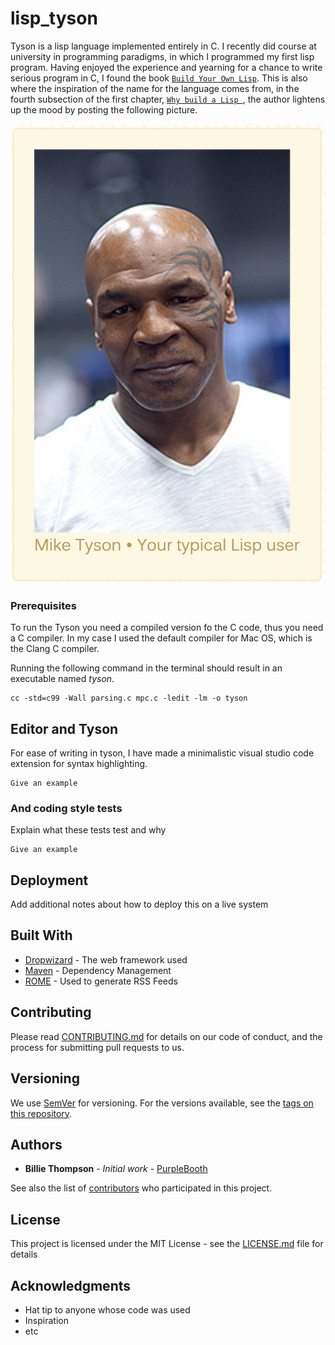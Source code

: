 # lisp_tyson

Tyson is a lisp language implemented entirely in C. I recently did course at university in programming paradigms, in which I programmed my first lisp program. Having enjoyed the experience and yearning for a chance to write serious program in C, I found the book [`Build Your Own Lisp`](http://www.buildyourownlisp.com/). This is also where the inspiration of the name for the language comes from, in the fourth subsection of the first chapter, [`Why build a Lisp `](http://www.buildyourownlisp.com/chapter1_introduction#why_build_a_lisp), the author lightens up the mood by posting the following picture.

![Lisp_user](https://github.com/OsvaldFrisk/lisp_tyson/blob/master/documentation/your_typical_Lisp_user.png)


### Prerequisites


To run the Tyson you need a compiled version fo the C code, thus you need a C compiler. In my case I used the default compiler for Mac OS, which is the Clang C compiler.

Running the following command in the terminal should result in an executable named _tyson_.

```
cc -std=c99 -Wall parsing.c mpc.c -ledit -lm -o tyson
```

## Editor and Tyson

For ease of writing in tyson, I have made a minimalistic visual studio code extension for syntax highlighting. 


```
Give an example
```

### And coding style tests

Explain what these tests test and why

```
Give an example
```

## Deployment

Add additional notes about how to deploy this on a live system

## Built With

* [Dropwizard](http://www.dropwizard.io/1.0.2/docs/) - The web framework used
* [Maven](https://maven.apache.org/) - Dependency Management
* [ROME](https://rometools.github.io/rome/) - Used to generate RSS Feeds

## Contributing

Please read [CONTRIBUTING.md](https://gist.github.com/PurpleBooth/b24679402957c63ec426) for details on our code of conduct, and the process for submitting pull requests to us.

## Versioning

We use [SemVer](http://semver.org/) for versioning. For the versions available, see the [tags on this repository](https://github.com/your/project/tags). 

## Authors

* **Billie Thompson** - *Initial work* - [PurpleBooth](https://github.com/PurpleBooth)

See also the list of [contributors](https://github.com/your/project/contributors) who participated in this project.

## License

This project is licensed under the MIT License - see the [LICENSE.md](LICENSE.md) file for details

## Acknowledgments

* Hat tip to anyone whose code was used
* Inspiration
* etc